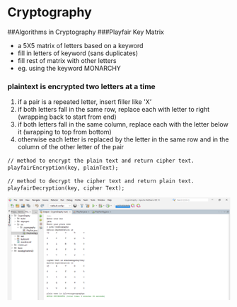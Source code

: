 # Cryptography
##Algorithms in Cryptography
###Playfair Key Matrix
* a 5X5 matrix of letters based on a keyword
* fill in letters of keyword (sans duplicates)
* fill rest of matrix with other letters
* eg. using the keyword MONARCHY

### plaintext is encrypted two letters at a time
1. if a pair is a repeated letter, insert filler like 'X’
2. if both letters fall in the same row, replace
   each with letter to right (wrapping back to start
   from end)
3. if both letters fall in the same column, replace
   each with the letter below it (wrapping to top
   from bottom)
4. otherwise each letter is replaced by the letter
   in the same row and in the column of the other
   letter of the pair


```
// method to encrypt the plain text and return cipher text.
playfairEncryption(key, plainText);
```

```
// method to decrypt the cipher text and return plain text.
playfairDecryption(key, cipher Text);
```
![img.png](img.png)